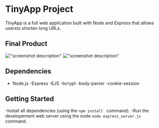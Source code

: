 # TinyApp Project

TInyApp is a full web application built with Node and Express that allows usersto shorten long URLs.

## Final Product


!["screenshot description"](#)
!["screenshot description"](#)


## Dependencies 
- Node.js
-Express
-EJS
-bcrypt
-body-parser
-cookie-session

## Getting Started

-Install all dependencies (using the  `npm install ` command).
-Run the developement web server using the node `node express_server.js` command.